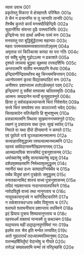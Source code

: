 व्यास उवाच	001    
प्रकृतेस्तु विकारा ये क्षेत्रज्ञस्तैः परिश्रितः	001a  
ते चैनं न प्रजानन्ति स तु जानाति तानपि	001c  
तैश्चैष कुरुते कार्यं मनःषष्ठैरिहेन्द्रियैः	002a  
सुदान्तैरिव संयन्ता दृढैः परमवाजिभिः	002c  
इन्द्रियेभ्यः परा ह्यर्था अर्थेभ्यः परमं मनः	003a  
मनसस्तु परा बुद्धिर्बुद्धेरात्मा महान्परः	003c  
महतः परमव्यक्तमव्यक्तात्परतोऽमृतम्	004a  
अमृतान्न परं किञ्चित्सा काष्ठा सा परा गतिः	004c  
एवं सर्वेषु भूतेषु गूढोऽऽत्मा न प्रकाशते	005a  
दृश्यते त्वग्र्यया बुद्ध्या सूक्ष्मया तत्त्वदर्शिभिः	005c  
अन्तरात्मनि संलीय मनःषष्ठानि मेधया	006a  
इन्द्रियाणीन्द्रियार्थांश्च बहु चिन्त्यमचिन्तयन्	006c  
ध्यानोपरमणं कृत्वा विद्यासम्पादितं मनः	007a  
अनीश्वरः प्रशान्तात्म ततोऽर्छत्यमृतं पदम्	007c  
इन्द्रियाणां तु सर्वेषां वश्यात्मा चलितस्मृतिः	008a  
आत्मनः सम्प्रदानेन मर्त्यो मृत्युमुपाश्नुते	008c  
हित्वा तु सर्वसङ्कल्पान्सत्त्वे चित्तं निवेशयेत्	009a  
सत्त्वे चित्तं समावेश्य ततः कालञ्जरो भवेत्	009c  
चित्तप्रसादेन यतिर्जहाति हि शुभाशुभम्	010a  
प्रसन्नात्मात्मनि स्थित्वा सुखमानन्त्यमश्नुते	010c  
लक्षणं तु प्रसादस्य यथा तृप्तः सुखं स्वपेत्	011a  
निवाते वा यथा दीपो दीप्यमानो न कम्पते	011c  
एवं पूर्वापरे रात्रे युञ्जन्नात्मानमात्मना	012a  
सत्त्वाहारविशुद्धात्मा पश्यत्यात्मानमात्मनि	012c  
रहस्यं सर्ववेदानामनैतिह्यमनागमम्	013a  
आत्मप्रत्ययिकं शास्त्रमिदं पुत्रानुशासनम्	013c  
धर्माख्यानेषु सर्वेषु सत्याख्यानेषु यद्वसु	014a  
दशेदमृक्सहस्राणि निर्मथ्यामृतमुद्धृतम्	014c  
नवनीतं यथा दध्नः काष्ठादग्निर्यथैव च	015a  
तथैव विदुषां ज्ञानं पुत्रहेतोः समुद्धृतम्	015c  
स्नातकानामिदं शास्त्रं वाच्यं पुत्रानुशासनम्	015e  
तदिदं नाप्रशान्ताय नादान्तायातपस्विने	016a  
नावेदविदुषे वाच्यं तथा नानुगताय च	016c  
नासूयकायानृजवे न चानिर्दिष्टकारिणे	017a  
न तर्कशास्त्रदग्धाय तथैव पिशुनाय च	017c  
श्लाघते श्लाघनीयाय प्रशान्ताय तपस्विने	018a  
इदं प्रियाय पुत्राय शिष्यायानुगताय च	018c  
रहस्यधर्मं वक्तव्यं नान्यस्मै तु कथञ्चन	018e  
यद्यप्यस्य महीं दद्याद्रत्नपूर्णामिमां नरः	019a  
इदमेव ततः श्रेय इति मन्येत तत्त्ववित्	019c  
अतो गुह्यतरार्थं तदध्यात्ममतिमानुषम्	020a  
यत्तन्महर्षिभिर्दृष्टं वेदान्तेषु च गीयते	020c  
तत्तेऽहं सम्प्रवक्ष्यामि यन्मां त्वं परिपृच्छसि	020e  

